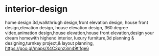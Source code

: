 # interior-design
home design 3d,walkthriugh design,front elevation design, house front design,elevation design, house elevation design, 360 degree video,animation design,house elevation,house front elevation,design your dream homewith highend interior, luxury furniture,3d planning &amp; designing,turnkey project,&amp; layout planning, https://goo.gl/maps/X4C3pnz3m49tifqe6
